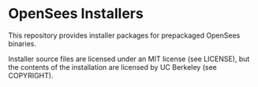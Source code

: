 # OpenSees Installers
This repository provides installer packages for prepackaged OpenSees binaries.

Installer source files are licensed under an MIT license (see LICENSE), but the contents of the installation are licensed by UC Berkeley (see COPYRIGHT).
